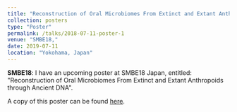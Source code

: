 ```yaml
---
title: "Reconstruction of Oral Microbiomes From Extinct and Extant Anthropoids through Ancient DNA"
collection: posters
type: "Poster"
permalink: /talks/2018-07-11-poster-1
venue: "SMBE18,"
date: 2019-07-11
location: "Yokohama, Japan"
---
```


**SMBE18**: I have an upcoming poster at SMBE18 Japan, entitled:
"Reconstruction of Oral Microbiomes From Extinct and Extant Anthropoids through Ancient DNA".

A copy of this poster can be found [here](https://github.com/jfy133/jfy133.github.io/blob/master/files/JAFY_SMBE18_Poster.pdf).
